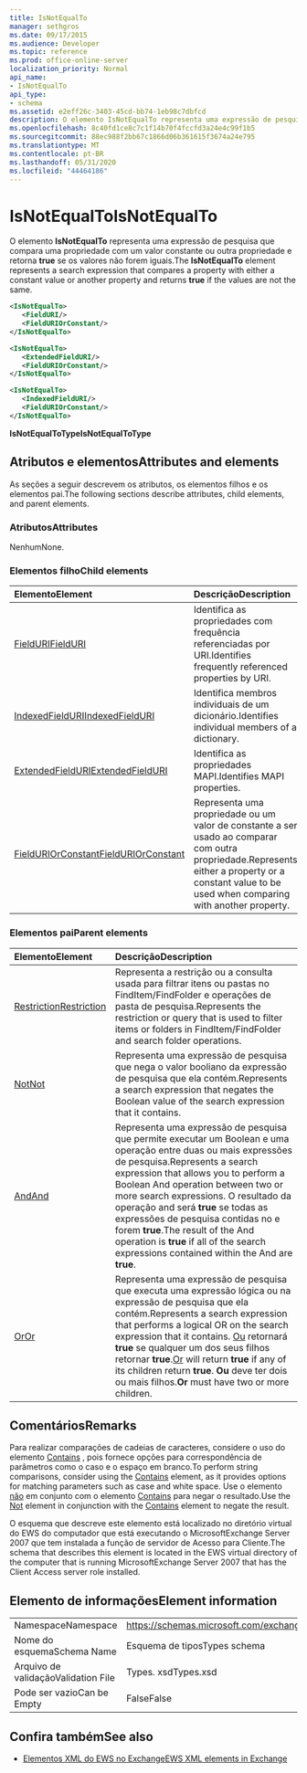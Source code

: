```yaml
---
title: IsNotEqualTo
manager: sethgros
ms.date: 09/17/2015
ms.audience: Developer
ms.topic: reference
ms.prod: office-online-server
localization_priority: Normal
api_name:
- IsNotEqualTo
api_type:
- schema
ms.assetid: e2eff26c-3403-45cd-bb74-1eb98c7dbfcd
description: O elemento IsNotEqualTo representa uma expressão de pesquisa que compara uma propriedade com um valor constante ou outra propriedade e retorna true se os valores não forem iguais.
ms.openlocfilehash: 8c40fd1ce8c7c1f14b70f4fccfd3a24e4c99f1b5
ms.sourcegitcommit: 88ec988f2bb67c1866d06b361615f3674a24e795
ms.translationtype: MT
ms.contentlocale: pt-BR
ms.lasthandoff: 05/31/2020
ms.locfileid: "44464186"
---
```

# <a name="isnotequalto"></a><span data-ttu-id="cc3eb-103">IsNotEqualTo</span><span class="sxs-lookup"><span data-stu-id="cc3eb-103">IsNotEqualTo</span></span>

<span data-ttu-id="cc3eb-104">O elemento **IsNotEqualTo** representa uma expressão de pesquisa que compara uma propriedade com um valor constante ou outra propriedade e retorna **true** se os valores não forem iguais.</span><span class="sxs-lookup"><span data-stu-id="cc3eb-104">The **IsNotEqualTo** element represents a search expression that compares a property with either a constant value or another property and returns **true** if the values are not the same.</span></span> 
  
```xml
<IsNotEqualTo>
   <FieldURI/>
   <FieldURIOrConstant/>
</IsNotEqualTo>
```

```xml
<IsNotEqualTo>
   <ExtendedFieldURI/> 
   <FieldURIOrConstant/>
</IsNotEqualTo>
```

```xml
<IsNotEqualTo>
   <IndexedFieldURI/>
   <FieldURIOrConstant/>
</IsNotEqualTo>
```

<span data-ttu-id="cc3eb-105">**IsNotEqualToType**</span><span class="sxs-lookup"><span data-stu-id="cc3eb-105">**IsNotEqualToType**</span></span>

## <a name="attributes-and-elements"></a><span data-ttu-id="cc3eb-106">Atributos e elementos</span><span class="sxs-lookup"><span data-stu-id="cc3eb-106">Attributes and elements</span></span>

<span data-ttu-id="cc3eb-107">As seções a seguir descrevem os atributos, os elementos filhos e os elementos pai.</span><span class="sxs-lookup"><span data-stu-id="cc3eb-107">The following sections describe attributes, child elements, and parent elements.</span></span>
  
### <a name="attributes"></a><span data-ttu-id="cc3eb-108">Atributos</span><span class="sxs-lookup"><span data-stu-id="cc3eb-108">Attributes</span></span>

<span data-ttu-id="cc3eb-109">Nenhum</span><span class="sxs-lookup"><span data-stu-id="cc3eb-109">None.</span></span>
  
### <a name="child-elements"></a><span data-ttu-id="cc3eb-110">Elementos filho</span><span class="sxs-lookup"><span data-stu-id="cc3eb-110">Child elements</span></span>

|<span data-ttu-id="cc3eb-111">**Elemento**</span><span class="sxs-lookup"><span data-stu-id="cc3eb-111">**Element**</span></span>|<span data-ttu-id="cc3eb-112">**Descrição**</span><span class="sxs-lookup"><span data-stu-id="cc3eb-112">**Description**</span></span>|
|:-----|:-----|
|[<span data-ttu-id="cc3eb-113">FieldURI</span><span class="sxs-lookup"><span data-stu-id="cc3eb-113">FieldURI</span></span>](fielduri.md) <br/> |<span data-ttu-id="cc3eb-114">Identifica as propriedades com frequência referenciadas por URI.</span><span class="sxs-lookup"><span data-stu-id="cc3eb-114">Identifies frequently referenced properties by URI.</span></span>  <br/> |
|[<span data-ttu-id="cc3eb-115">IndexedFieldURI</span><span class="sxs-lookup"><span data-stu-id="cc3eb-115">IndexedFieldURI</span></span>](indexedfielduri.md) <br/> |<span data-ttu-id="cc3eb-116">Identifica membros individuais de um dicionário.</span><span class="sxs-lookup"><span data-stu-id="cc3eb-116">Identifies individual members of a dictionary.</span></span>  <br/> |
|[<span data-ttu-id="cc3eb-117">ExtendedFieldURI</span><span class="sxs-lookup"><span data-stu-id="cc3eb-117">ExtendedFieldURI</span></span>](extendedfielduri.md) <br/> |<span data-ttu-id="cc3eb-118">Identifica as propriedades MAPI.</span><span class="sxs-lookup"><span data-stu-id="cc3eb-118">Identifies MAPI properties.</span></span>  <br/> |
|[<span data-ttu-id="cc3eb-119">FieldURIOrConstant</span><span class="sxs-lookup"><span data-stu-id="cc3eb-119">FieldURIOrConstant</span></span>](fielduriorconstant.md) <br/> |<span data-ttu-id="cc3eb-120">Representa uma propriedade ou um valor de constante a ser usado ao comparar com outra propriedade.</span><span class="sxs-lookup"><span data-stu-id="cc3eb-120">Represents either a property or a constant value to be used when comparing with another property.</span></span>  <br/> |
   
### <a name="parent-elements"></a><span data-ttu-id="cc3eb-121">Elementos pai</span><span class="sxs-lookup"><span data-stu-id="cc3eb-121">Parent elements</span></span>

|<span data-ttu-id="cc3eb-122">**Elemento**</span><span class="sxs-lookup"><span data-stu-id="cc3eb-122">**Element**</span></span>|<span data-ttu-id="cc3eb-123">**Descrição**</span><span class="sxs-lookup"><span data-stu-id="cc3eb-123">**Description**</span></span>|
|:-----|:-----|
|[<span data-ttu-id="cc3eb-124">Restriction</span><span class="sxs-lookup"><span data-stu-id="cc3eb-124">Restriction</span></span>](restriction.md) <br/> |<span data-ttu-id="cc3eb-125">Representa a restrição ou a consulta usada para filtrar itens ou pastas no FindItem/FindFolder e operações de pasta de pesquisa.</span><span class="sxs-lookup"><span data-stu-id="cc3eb-125">Represents the restriction or query that is used to filter items or folders in FindItem/FindFolder and search folder operations.</span></span>  <br/> |
|[<span data-ttu-id="cc3eb-126">Not</span><span class="sxs-lookup"><span data-stu-id="cc3eb-126">Not</span></span>](not.md) <br/> |<span data-ttu-id="cc3eb-127">Representa uma expressão de pesquisa que nega o valor booliano da expressão de pesquisa que ela contém.</span><span class="sxs-lookup"><span data-stu-id="cc3eb-127">Represents a search expression that negates the Boolean value of the search expression that it contains.</span></span>  <br/> |
|[<span data-ttu-id="cc3eb-128">And</span><span class="sxs-lookup"><span data-stu-id="cc3eb-128">And</span></span>](and.md) <br/> |<span data-ttu-id="cc3eb-129">Representa uma expressão de pesquisa que permite executar um Boolean e uma operação entre duas ou mais expressões de pesquisa.</span><span class="sxs-lookup"><span data-stu-id="cc3eb-129">Represents a search expression that allows you to perform a Boolean And operation between two or more search expressions.</span></span> <span data-ttu-id="cc3eb-130">O resultado da operação and será **true** se todas as expressões de pesquisa contidas no e forem **true**.</span><span class="sxs-lookup"><span data-stu-id="cc3eb-130">The result of the And operation is **true** if all of the search expressions contained within the And are **true**.</span></span>  <br/> |
|[<span data-ttu-id="cc3eb-131">Or</span><span class="sxs-lookup"><span data-stu-id="cc3eb-131">Or</span></span>](or.md) <br/> |<span data-ttu-id="cc3eb-132">Representa uma expressão de pesquisa que executa uma expressão lógica ou na expressão de pesquisa que ela contém.</span><span class="sxs-lookup"><span data-stu-id="cc3eb-132">Represents a search expression that performs a logical OR on the search expression that it contains.</span></span> <span data-ttu-id="cc3eb-133">[Ou](or.md) retornará **true** se qualquer um dos seus filhos retornar **true**.</span><span class="sxs-lookup"><span data-stu-id="cc3eb-133">[Or](or.md) will return **true** if any of its children return **true**.</span></span> <span data-ttu-id="cc3eb-134">**Ou** deve ter dois ou mais filhos.</span><span class="sxs-lookup"><span data-stu-id="cc3eb-134">**Or** must have two or more children.</span></span>  <br/> |
   
## <a name="remarks"></a><span data-ttu-id="cc3eb-135">Comentários</span><span class="sxs-lookup"><span data-stu-id="cc3eb-135">Remarks</span></span>

<span data-ttu-id="cc3eb-136">Para realizar comparações de cadeias de caracteres, considere o uso do elemento [Contains](contains.md) , pois fornece opções para correspondência de parâmetros como o caso e o espaço em branco.</span><span class="sxs-lookup"><span data-stu-id="cc3eb-136">To perform string comparisons, consider using the [Contains](contains.md) element, as it provides options for matching parameters such as case and white space.</span></span> <span data-ttu-id="cc3eb-137">Use o elemento [não](not.md) em conjunto com o elemento [Contains](contains.md) para negar o resultado.</span><span class="sxs-lookup"><span data-stu-id="cc3eb-137">Use the [Not](not.md) element in conjunction with the [Contains](contains.md) element to negate the result.</span></span> 
  
<span data-ttu-id="cc3eb-138">O esquema que descreve este elemento está localizado no diretório virtual do EWS do computador que está executando o MicrosoftExchange Server 2007 que tem instalada a função de servidor de Acesso para Cliente.</span><span class="sxs-lookup"><span data-stu-id="cc3eb-138">The schema that describes this element is located in the EWS virtual directory of the computer that is running MicrosoftExchange Server 2007 that has the Client Access server role installed.</span></span>
  
## <a name="element-information"></a><span data-ttu-id="cc3eb-139">Elemento de informações</span><span class="sxs-lookup"><span data-stu-id="cc3eb-139">Element information</span></span>

|||
|:-----|:-----|
|<span data-ttu-id="cc3eb-140">Namespace</span><span class="sxs-lookup"><span data-stu-id="cc3eb-140">Namespace</span></span>  <br/> |https://schemas.microsoft.com/exchange/services/2006/types  <br/> |
|<span data-ttu-id="cc3eb-141">Nome do esquema</span><span class="sxs-lookup"><span data-stu-id="cc3eb-141">Schema Name</span></span>  <br/> |<span data-ttu-id="cc3eb-142">Esquema de tipos</span><span class="sxs-lookup"><span data-stu-id="cc3eb-142">Types schema</span></span>  <br/> |
|<span data-ttu-id="cc3eb-143">Arquivo de validação</span><span class="sxs-lookup"><span data-stu-id="cc3eb-143">Validation File</span></span>  <br/> |<span data-ttu-id="cc3eb-144">Types. xsd</span><span class="sxs-lookup"><span data-stu-id="cc3eb-144">Types.xsd</span></span>  <br/> |
|<span data-ttu-id="cc3eb-145">Pode ser vazio</span><span class="sxs-lookup"><span data-stu-id="cc3eb-145">Can be Empty</span></span>  <br/> |<span data-ttu-id="cc3eb-146">False</span><span class="sxs-lookup"><span data-stu-id="cc3eb-146">False</span></span>  <br/> |
   
## <a name="see-also"></a><span data-ttu-id="cc3eb-147">Confira também</span><span class="sxs-lookup"><span data-stu-id="cc3eb-147">See also</span></span>

- [<span data-ttu-id="cc3eb-148">Elementos XML do EWS no Exchange</span><span class="sxs-lookup"><span data-stu-id="cc3eb-148">EWS XML elements in Exchange</span></span>](ews-xml-elements-in-exchange.md)

